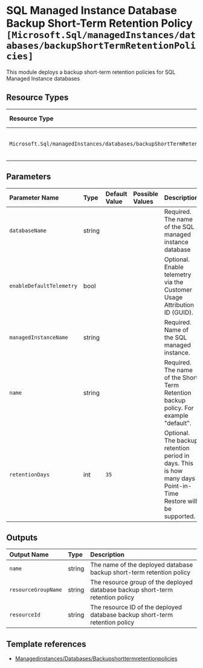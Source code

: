 # SQL Managed Instance Database Backup Short-Term Retention Policy `[Microsoft.Sql/managedInstances/databases/backupShortTermRetentionPolicies]`

This module deploys a backup short-term retention policies for SQL Managed Instance databases


## Resource Types

| Resource Type | API Version |
| :-- | :-- |
| `Microsoft.Sql/managedInstances/databases/backupShortTermRetentionPolicies` | 2017-03-01-preview |

## Parameters

| Parameter Name | Type | Default Value | Possible Values | Description |
| :-- | :-- | :-- | :-- | :-- |
| `databaseName` | string |  |  | Required. The name of the SQL managed instance database |
| `enableDefaultTelemetry` | bool |  |  | Optional. Enable telemetry via the Customer Usage Attribution ID (GUID). |
| `managedInstanceName` | string |  |  | Required. Name of the SQL managed instance. |
| `name` | string |  |  | Required. The name of the Short Term Retention backup policy. For example "default". |
| `retentionDays` | int | `35` |  | Optional. The backup retention period in days. This is how many days Point-in-Time Restore will be supported. |

## Outputs

| Output Name | Type | Description |
| :-- | :-- | :-- |
| `name` | string | The name of the deployed database backup short-term retention policy |
| `resourceGroupName` | string | The resource group of the deployed database backup short-term retention policy |
| `resourceId` | string | The resource ID of the deployed database backup short-term retention policy |

## Template references

- [Managedinstances/Databases/Backupshorttermretentionpolicies](https://docs.microsoft.com/en-us/azure/templates/Microsoft.Sql/2017-03-01-preview/managedInstances/databases/backupShortTermRetentionPolicies)
